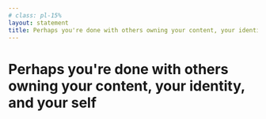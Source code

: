 ```yaml
---
# class: pl-15%
layout: statement
title: Perhaps you're done with others owning your content, your identity, and your self
---
```


<h1>Perhaps you're done with others owning your content, your identity, and your self</h1>
